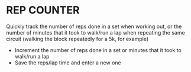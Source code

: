 # REP COUNTER

Quickly track the number of reps done in a set when working out, or the number of minutes that it took to walk/run a lap when repeating the same circuit (walking the block repeatedly for a 5k, for example)

- Increment the number of reps done in a set or minutes that it took to walk/run a lap
- Save the reps/lap time and enter a new one